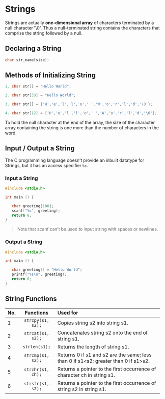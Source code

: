 # Strings

Strings are actually **one-dimensional array** of characters terminated by a null character '\0'. Thus a null-terminated string contains the characters that comprise the string followed by a null.

## Declaring a String

```c
char str_name[size];
```
## Methods of Initializing String

```c
1. char str[] = "Hello World";

2. char str[50] = "Hello World";

3. char str[] = {'H','e','l','l','o',' ','W','o','r','l','d','\0'};

4. char str[12] = {'H','e','l','l','o',' ','W','o','r','l','d','\0'};
```

To hold the null character at the end of the array, the size of the character array containing the string is one more than the number of characters in the word.

## Input / Output a String

The C programming language doesn't provide an inbuilt datatype for Strings, but it has an access specifier `%s`.

### Input a String

```c
#include <stdio.h>

int main () {

   char greeting[100];
   scanf("%s", greeting);
   return 0;
}
```
> Note that scanf can't be used to input string with spaces or newlines.

### Output a String

```c
#include <stdio.h>

int main () {

   char greeting[] = "Hello World";
   printf("%s\n", greeting);
   return 0;
}
```
## String Functions

| No. | Functions         | Used for                                         |
| --- |:-----------------:| :---------                                       |
| 1   | `strcpy(s1, s2);` | Copies string s2 into string s1.                 |
| 2   | `strcat(s1, s2);` | Concatenates string s2 onto the end of string s1.|
| 3   | `strlen(s1);`     | Returns the length of string s1.                 | 
| 4   | `strcmp(s1, s2);` | Returns 0 if s1 and s2 are the same; less than 0 if s1<s2; greater than 0 if s1>s2.|
| 5   | `strchr(s1, ch);` | Returns a pointer to the first occurrence of character ch in string s1.|
| 6   | `strstr(s1, s2);` | Returns a pointer to the first occurrence of string s2 in string s1.|